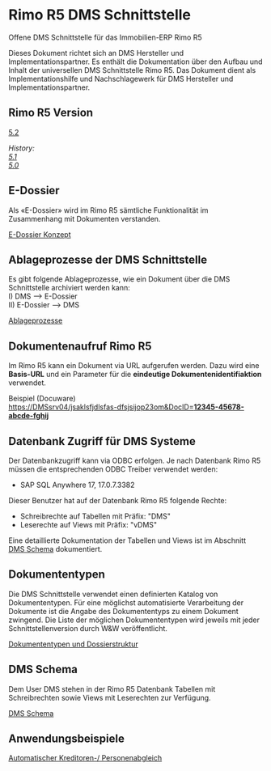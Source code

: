 # Rimo R5 DMS Schnittstelle
Offene DMS Schnittstelle für das Immobilien-ERP Rimo R5

Dieses Dokument richtet sich an DMS Hersteller und Implementationspartner. Es enthält die Dokumentation über den Aufbau und Inhalt der universellen DMS Schnittstelle Rimo R5. Das Dokument dient als Implementationshilfe und Nachschlagewerk für DMS Hersteller und Implementationspartner.

## Rimo R5 Version

[5.2](https://github.com/wwimmo/rimor5-dms-schnittstelle/tree/main)<br>


*History:<br>*
*[5.1](https://github.com/wwimmo/rimor5-dms-schnittstelle/tree/5.1)<br>*
*[5.0](https://github.com/wwimmo/rimor5-dms-schnittstelle/tree/5.0)<br>*

## E-Dossier
Als «E-Dossier» wird im Rimo R5 sämtliche Funktionalität im Zusammenhang mit Dokumenten verstanden.

[E-Dossier Konzept](E-Dossier.md)


## Ablageprozesse der DMS Schnittstelle
Es gibt folgende Ablageprozesse, wie ein Dokument über die DMS Schnittstelle archiviert werden kann:<br>
I) DMS --> E-Dossier<br>
II) E-Dossier --> DMS

[Ablageprozesse](Ablageprozesse.md)

## Dokumentenaufruf Rimo R5
Im Rimo R5 kann ein Dokument via URL aufgerufen werden.
Dazu wird eine **Basis-URL** und ein Parameter für die **eindeutige Dokumentenidentifiaktion** verwendet.

Beispiel (Docuware)<br>
[https://DMSsrv04/jsaklsfjdlsfas-dfsjsijop23om&DocID=**12345-45678-abcde-fghij**]()

## Datenbank Zugriff für DMS Systeme
Der Datenbankzugriff kann via ODBC erfolgen. Je nach Datenbank Rimo R5 müssen die entsprechenden ODBC Treiber verwendet werden:
- SAP SQL Anywhere 17,		17.0.7.3382

Dieser Benutzer hat auf der Datenbank Rimo R5 folgende Rechte: 

- Schreibrechte auf Tabellen mit Präfix: "DMS"
- Leserechte auf Views mit Präfix: "vDMS"

Eine detaillierte Dokumentation der Tabellen und Views ist im Abschnitt [DMS Schema](DMS%20Schema.md) dokumentiert.

## Dokumententypen
Die DMS Schnittstelle verwendet einen definierten Katalog von Dokumententypen. Für eine möglichst automatisierte Verarbeitung der Dokumente ist die Angabe des Dokumententyps zu einem Dokument zwingend. Die Liste der möglichen Dokumententypen wird jeweils mit jeder Schnittstellenversion durch W&W veröffentlicht.

[Dokumententypen und Dossierstruktur](Dokumententypen.md)

## DMS Schema
Dem User DMS stehen in der Rimo R5 Datenbank Tabellen mit Schreibrechten sowie Views mit Leserechten zur Verfügung.

[DMS Schema](DMS%20Schema.md)

## Anwendungsbeispiele

[Automatischer Kreditoren-/ Personenabgleich](eg_krediabgleich.md)

